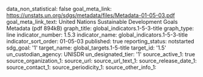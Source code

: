 data_non_statistical: false
goal_meta_link: https://unstats.un.org/sdgs/metadata/files/Metadata-01-05-03.pdf
goal_meta_link_text: United Nations Sustainable Development Goals Metadata (pdf 894kB)
graph_title: global_indicators.1-5-3-title
graph_type: line
indicator_number: 1.5.3
indicator_name: global_indicators.1-5-3-title
indicator_sort_order: 01-05-03
published: true
reporting_status: notstarted
sdg_goal: '1'
target_name: global_targets.1-5-title
target_id: '1.5'
un_custodian_agency: UNISDR
un_designated_tier: '1'
source_active_1: true
source_organization_1: 
source_url: 
source_url_text_1: 
source_release_date_1: 
source_contact_1: 
source_periodicity_1: 
source_other_info_1: 